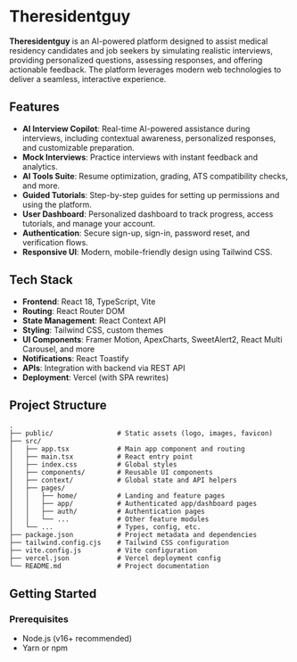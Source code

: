 # Theresidentguy

**Theresidentguy** is an AI-powered platform designed to assist medical residency candidates and job seekers by simulating realistic interviews, providing personalized questions, assessing responses, and offering actionable feedback. The platform leverages modern web technologies to deliver a seamless, interactive experience.

## Features

- **AI Interview Copilot**: Real-time AI-powered assistance during interviews, including contextual awareness, personalized responses, and customizable preparation.
- **Mock Interviews**: Practice interviews with instant feedback and analytics.
- **AI Tools Suite**: Resume optimization, grading, ATS compatibility checks, and more.
- **Guided Tutorials**: Step-by-step guides for setting up permissions and using the platform.
- **User Dashboard**: Personalized dashboard to track progress, access tutorials, and manage your account.
- **Authentication**: Secure sign-up, sign-in, password reset, and verification flows.
- **Responsive UI**: Modern, mobile-friendly design using Tailwind CSS.


## Tech Stack

- **Frontend**: React 18, TypeScript, Vite
- **Routing**: React Router DOM
- **State Management**: React Context API
- **Styling**: Tailwind CSS, custom themes
- **UI Components**: Framer Motion, ApexCharts, SweetAlert2, React Multi Carousel, and more
- **Notifications**: React Toastify
- **APIs**: Integration with backend via REST API
- **Deployment**: Vercel (with SPA rewrites)


## Project Structure

```
.
├── public/                # Static assets (logo, images, favicon)
├── src/
│   ├── app.tsx            # Main app component and routing
│   ├── main.tsx           # React entry point
│   ├── index.css          # Global styles
│   ├── components/        # Reusable UI components
│   ├── context/           # Global state and API helpers
│   ├── pages/
│   │   ├── home/          # Landing and feature pages
│   │   ├── app/           # Authenticated app/dashboard pages
│   │   ├── auth/          # Authentication pages
│   │   └── ...            # Other feature modules
│   └── ...                # Types, config, etc.
├── package.json           # Project metadata and dependencies
├── tailwind.config.cjs    # Tailwind CSS configuration
├── vite.config.js         # Vite configuration
├── vercel.json            # Vercel deployment config
└── README.md              # Project documentation
```

## Getting Started

### Prerequisites

- Node.js (v16+ recommended)
- Yarn or npm
